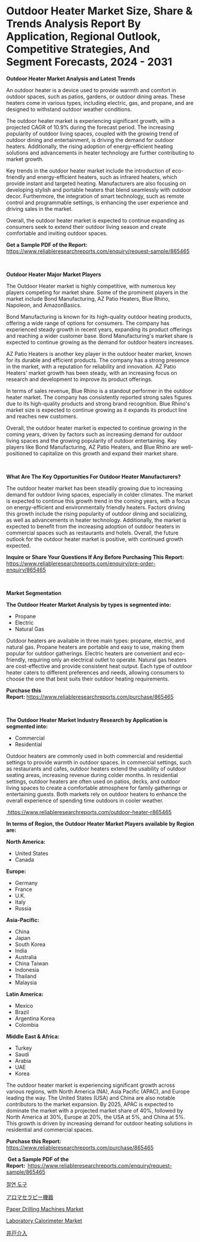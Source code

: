 <p><h1>Outdoor Heater Market Size, Share & Trends Analysis Report By Application, Regional Outlook, Competitive Strategies, And Segment Forecasts, 2024 - 2031</h1></p><p><strong>Outdoor Heater Market Analysis and Latest Trends</strong></p>
<p><p>An outdoor heater is a device used to provide warmth and comfort in outdoor spaces, such as patios, gardens, or outdoor dining areas. These heaters come in various types, including electric, gas, and propane, and are designed to withstand outdoor weather conditions.</p><p>The outdoor heater market is experiencing significant growth, with a projected CAGR of 10.9% during the forecast period. The increasing popularity of outdoor living spaces, coupled with the growing trend of outdoor dining and entertainment, is driving the demand for outdoor heaters. Additionally, the rising adoption of energy-efficient heating solutions and advancements in heater technology are further contributing to market growth.</p><p>Key trends in the outdoor heater market include the introduction of eco-friendly and energy-efficient heaters, such as infrared heaters, which provide instant and targeted heating. Manufacturers are also focusing on developing stylish and portable heaters that blend seamlessly with outdoor decor. Furthermore, the integration of smart technology, such as remote control and programmable settings, is enhancing the user experience and driving sales in the market.</p><p>Overall, the outdoor heater market is expected to continue expanding as consumers seek to extend their outdoor living season and create comfortable and inviting outdoor spaces.</p></p>
<p><strong>Get a Sample PDF of the Report:&nbsp;</strong> <a href="https://www.reliableresearchreports.com/enquiry/request-sample/865465">https://www.reliableresearchreports.com/enquiry/request-sample/865465</a></p>
<p>&nbsp;</p>
<p><strong>Outdoor Heater Major Market Players</strong></p>
<p><p>The Outdoor Heater market is highly competitive, with numerous key players competing for market share. Some of the prominent players in the market include Bond Manufacturing, AZ Patio Heaters, Blue Rhino, Napoleon, and AmazonBasics.</p><p>Bond Manufacturing is known for its high-quality outdoor heating products, offering a wide range of options for consumers. The company has experienced steady growth in recent years, expanding its product offerings and reaching a wider customer base. Bond Manufacturing's market share is expected to continue growing as the demand for outdoor heaters increases.</p><p>AZ Patio Heaters is another key player in the outdoor heater market, known for its durable and efficient products. The company has a strong presence in the market, with a reputation for reliability and innovation. AZ Patio Heaters' market growth has been steady, with an increasing focus on research and development to improve its product offerings.</p><p>In terms of sales revenue, Blue Rhino is a standout performer in the outdoor heater market. The company has consistently reported strong sales figures due to its high-quality products and strong brand recognition. Blue Rhino's market size is expected to continue growing as it expands its product line and reaches new customers.</p><p>Overall, the outdoor heater market is expected to continue growing in the coming years, driven by factors such as increasing demand for outdoor living spaces and the growing popularity of outdoor entertaining. Key players like Bond Manufacturing, AZ Patio Heaters, and Blue Rhino are well-positioned to capitalize on this growth and expand their market share.</p></p>
<p>&nbsp;</p>
<p><strong>What Are The Key Opportunities For Outdoor Heater Manufacturers?</strong></p>
<p><p>The outdoor heater market has been steadily growing due to increasing demand for outdoor living spaces, especially in colder climates. The market is expected to continue this growth trend in the coming years, with a focus on energy-efficient and environmentally friendly heaters. Factors driving this growth include the rising popularity of outdoor dining and socializing, as well as advancements in heater technology. Additionally, the market is expected to benefit from the increasing adoption of outdoor heaters in commercial spaces such as restaurants and hotels. Overall, the future outlook for the outdoor heater market is positive, with continued growth expected.</p></p>
<p><strong>Inquire or Share Your Questions If Any Before Purchasing This Report:</strong> <a href="https://www.reliableresearchreports.com/enquiry/pre-order-enquiry/865465">https://www.reliableresearchreports.com/enquiry/pre-order-enquiry/865465</a></p>
<p>&nbsp;</p>
<p><strong>Market Segmentation</strong></p>
<p><strong>The Outdoor Heater Market Analysis by types is segmented into:</strong></p>
<p><ul><li>Propane</li><li>Electric</li><li>Natural Gas</li></ul></p>
<p><p>Outdoor heaters are available in three main types: propane, electric, and natural gas. Propane heaters are portable and easy to use, making them popular for outdoor gatherings. Electric heaters are convenient and eco-friendly, requiring only an electrical outlet to operate. Natural gas heaters are cost-effective and provide consistent heat output. Each type of outdoor heater caters to different preferences and needs, allowing consumers to choose the one that best suits their outdoor heating requirements.</p></p>
<p><strong>Purchase this Report:&nbsp;</strong><a href="https://www.reliableresearchreports.com/purchase/865465">https://www.reliableresearchreports.com/purchase/865465</a></p>
<p>&nbsp;</p>
<p><strong>The Outdoor Heater Market Industry Research by Application is segmented into:</strong></p>
<p><ul><li>Commercial</li><li>Residential</li></ul></p>
<p><p>Outdoor heaters are commonly used in both commercial and residential settings to provide warmth in outdoor spaces. In commercial settings, such as restaurants and cafes, outdoor heaters extend the usability of outdoor seating areas, increasing revenue during colder months. In residential settings, outdoor heaters are often used on patios, decks, and outdoor living spaces to create a comfortable atmosphere for family gatherings or entertaining guests. Both markets rely on outdoor heaters to enhance the overall experience of spending time outdoors in cooler weather.</p></p>
<p><a href="https://www.reliableresearchreports.com/outdoor-heater-r865465">&nbsp;https://www.reliableresearchreports.com/outdoor-heater-r865465</a></p>
<p><strong>In terms of Region, the Outdoor Heater Market Players available by Region are:</strong></p>
<p>
    <p> <strong> North America: </strong>
        <ul>
            <li>United States</li>
            <li>Canada</li>
        </ul>
        </p> 
    <p> <strong> Europe: </strong>
        <ul>
            <li>Germany</li>
            <li>France</li>
            <li>U.K.</li>
            <li>Italy</li>
            <li>Russia</li>
        </ul>
        </p> 
    <p> <strong> Asia-Pacific: </strong>
        <ul>
            <li>China</li>
            <li>Japan</li>
            <li>South Korea</li>
            <li>India</li>
            <li>Australia</li>
            <li>China Taiwan</li>
            <li>Indonesia</li>
            <li>Thailand</li>
            <li>Malaysia</li>
        </ul>
        </p> 
    <p> <strong> Latin America: </strong>
        <ul>
            <li>Mexico</li>
            <li>Brazil</li>
            <li>Argentina Korea</li>
            <li>Colombia</li>
        </ul>
        </p> 
    <p> <strong> Middle East & Africa: </strong>
        <ul>
            <li>Turkey</li>
            <li>Saudi</li>
            <li>Arabia</li>
            <li>UAE</li>
            <li>Korea</li>
        </ul>
    </p>
    </p>
<p><p>The outdoor heater market is experiencing significant growth across various regions, with North America (NA), Asia Pacific (APAC), and Europe leading the way. The United States (USA) and China are also notable contributors to the market expansion. By 2025, APAC is expected to dominate the market with a projected market share of 40%, followed by North America at 30%, Europe at 20%, the USA at 5%, and China at 5%. This growth is driven by increasing demand for outdoor heating solutions in residential and commercial spaces.</p></p>
<p><strong>Purchase this Report: </strong><a href="https://www.reliableresearchreports.com/purchase/865465">https://www.reliableresearchreports.com/purchase/865465</a></p>
<p>&nbsp;<strong>Get a Sample PDF of the Report:&nbsp;&nbsp;</strong><a href="https://www.reliableresearchreports.com/enquiry/request-sample/865465">https://www.reliableresearchreports.com/enquiry/request-sample/865465</a></p>
<p><strong></strong></p>
<p><p><a href="https://github.com/iansanftyord09878/Market-Research-Report-List-1/blob/main/736154032244.md">절연 도구</a></p><p><a href="https://github.com/JaydaWisoky2014/Market-Research-Report-List-1/blob/main/690320435050.md">アロマセラピー機器</a></p><p><a href="https://github.com/nicoletavirag/Market-Research-Report-List-3/blob/main/paper-drilling-machines-market.md">Paper Drilling Machines Market</a></p><p><a href="https://www.linkedin.com/pulse/laboratory-calorimeter-market-research-report-its-history-forecast-chobe?trackingId=RSK2f1Jv8ZB%2BxhIE%2B7PBXQ%3D%3D">Laboratory Calorimeter Market</a></p><p><a href="https://github.com/joaejkdzgyljvo6/Market-Research-Report-List-1/blob/main/768867535049.md">井戸介入</a></p></p>